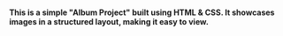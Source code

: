 #### This is a simple "Album Project" built using HTML & CSS. It showcases images in a structured layout, making it easy to view.